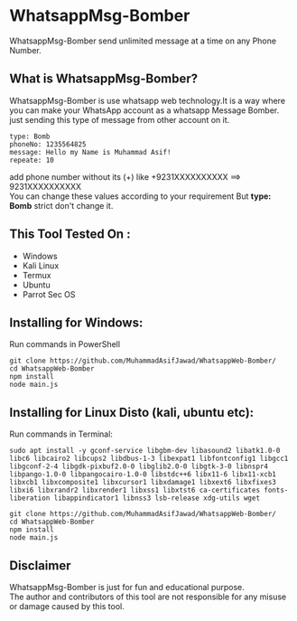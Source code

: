 # WhatsappMsg-Bomber
WhatsappMsg-Bomber send unlimited message at a time on any Phone Number.
## What is WhatsappMsg-Bomber?
WhatsappMsg-Bomber is use whatsapp web technology.It is a way where you can make your WhatsApp account as a whatsapp Message Bomber.<br>
just sending this type of message from other account on it.
```
type: Bomb
phoneNo: 1235564825 
message: Hello my Name is Muhammad Asif!
repeate: 10
```
add phone number without its (+) like +9231XXXXXXXXXX ==> 9231XXXXXXXXXX<br>
You can change these values according to your requirement But <b>type: Bomb</b> strict don't change it. 
## This Tool Tested On :
<ul>
  <li>Windows</li>
  <li>Kali Linux</li>
  <li>Termux</li>
  <li>Ubuntu</li>
  <li>Parrot Sec OS</li>
</ul>

## Installing for Windows:
Run commands in PowerShell 
```
git clone https://github.com/MuhammadAsifJawad/WhatsappWeb-Bomber/
cd WhatsappWeb-Bomber
npm install
node main.js
```
## Installing for Linux Disto (kali, ubuntu etc):
Run commands in Terminal:
```
sudo apt install -y gconf-service libgbm-dev libasound2 libatk1.0-0 libc6 libcairo2 libcups2 libdbus-1-3 libexpat1 libfontconfig1 libgcc1 libgconf-2-4 libgdk-pixbuf2.0-0 libglib2.0-0 libgtk-3-0 libnspr4 libpango-1.0-0 libpangocairo-1.0-0 libstdc++6 libx11-6 libx11-xcb1 libxcb1 libxcomposite1 libxcursor1 libxdamage1 libxext6 libxfixes3 libxi6 libxrandr2 libxrender1 libxss1 libxtst6 ca-certificates fonts-liberation libappindicator1 libnss3 lsb-release xdg-utils wget

git clone https://github.com/MuhammadAsifJawad/WhatsappWeb-Bomber/
cd WhatsappWeb-Bomber
npm install
node main.js
```
## Disclaimer
WhatsappMsg-Bomber is just for fun and educational purpose.<br>
The author and contributors of this tool are not responsible for any misuse or damage caused by this tool.

